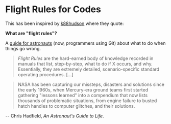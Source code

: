 # Flight Rules for Codes

This has been inspired by [k88hudson](https://github.com/k88hudson/git-flight-rules) where they quote:

**What are "flight rules"?**

A [guide for astronauts](https://www.jsc.nasa.gov/news/columbia/fr_generic.pdf) (now, programmers using Git) about what to do when things go wrong.

> *Flight Rules* are the hard-earned body of knowledge recorded in manuals that list, step-by-step, what to do if X occurs, and why. Essentially, they are extremely detailed, scenario-specific standard operating procedures. [...]

> NASA has been capturing our missteps, disasters and solutions since the early 1960s, when Mercury-era ground teams first started gathering "lessons learned" into a compendium that now lists thousands of problematic situations, from engine failure to busted hatch handles to computer glitches, and their solutions.

-- Chris Hadfield, *An Astronaut's Guide to Life*.
